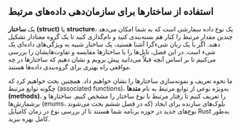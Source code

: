 ## استفاده از ساختارها برای سازمان‌دهی داده‌های مرتبط

یک **ساختار (struct)** یا **structure**، یک نوع داده سفارشی است که به شما امکان می‌دهد چندین مقدار مرتبط را کنار هم بسته‌بندی کنید و نام‌گذاری کنید تا یک گروه معنادار تشکیل دهند. اگر با یک زبان شیءگرا آشنا هستید، یک ساختار شبیه به ویژگی‌های داده‌ای یک شیء است. در این فصل، تاپل‌ها را با ساختارها مقایسه و تفاوت‌هایشان را بررسی می‌کنیم تا بر اساس آنچه قبلاً می‌دانید پیش برویم و نشان دهیم که ساختارها در چه مواقعی راه بهتری برای گروه‌بندی داده‌ها هستند.

ما نحوه تعریف و نمونه‌سازی ساختارها را نشان خواهیم داد. همچنین بحث خواهیم کرد که چگونه توابع مرتبط (associated functions)، به‌ویژه نوعی از توابع مرتبط به نام **متدها (methods)**، را تعریف کنیم تا رفتار مرتبط با نوع ساختار را مشخص کنیم. ساختارها و برشمارش‌ها (enums، که در فصل ششم بحث می‌شوند) بلوک‌های سازنده برای ایجاد نوع‌های جدید در حوزه برنامه شما هستند تا از بررسی نوع در زمان کامپایل Rust به‌طور کامل بهره ببرید.

